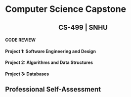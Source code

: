 # Computer Science Capstone
  
## <center>CS-499 | SNHU</center>

#### CODE REVIEW
#### Project 1: Software Engineering and Design
#### Project 2: Algorithms and Data Structures
#### Project 3: Databases
## Professional Self-Assessment
